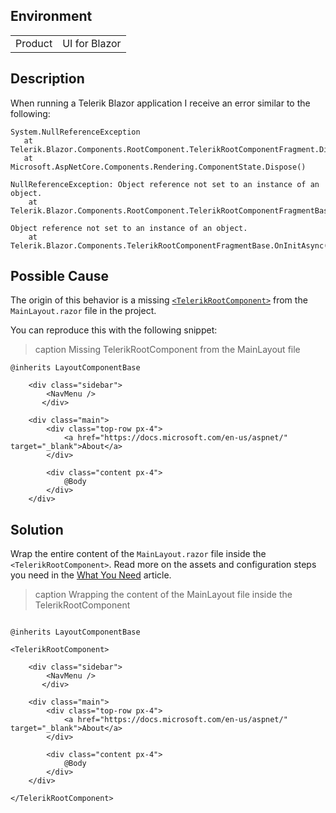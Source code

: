 
## Environment

<table>
<tbody>
<tr>
<td>Product</td>
<td>UI for Blazor</td>
</tr>
</tbody>
</table>

## Description

When running a Telerik Blazor application I receive an error similar to the following:

````C#.skip-repl
System.NullReferenceException
   at Telerik.Blazor.Components.RootComponent.TelerikRootComponentFragment.Dispose()
   at Microsoft.AspNetCore.Components.Rendering.ComponentState.Dispose()
````

````C#.skip-repl
NullReferenceException: Object reference not set to an instance of an object.
    at Telerik.Blazor.Components.RootComponent.TelerikRootComponentFragmentBase.Dispose()
````

````C#.skip-repl
Object reference not set to an instance of an object.
    at Telerik.Blazor.Components.TelerikRootComponentFragmentBase.OnInitAsync()
````

## Possible Cause

The origin of this behavior is a missing [`<TelerikRootComponent>`](slug:rootcomponent-overview) from the `MainLayout.razor` file in the project.

You can reproduce this with the following snippet:

>caption Missing TelerikRootComponent from the MainLayout file

````RAZOR
@inherits LayoutComponentBase

    <div class="sidebar">
        <NavMenu />
       </div>

    <div class="main">
        <div class="top-row px-4">
            <a href="https://docs.microsoft.com/en-us/aspnet/" target="_blank">About</a>
        </div>

        <div class="content px-4">
            @Body
        </div>
    </div>
````

## Solution

Wrap the entire content of the `MainLayout.razor` file inside the `<TelerikRootComponent>`. Read more on the assets and configuration steps you need in the [What You Need](slug:getting-started/what-you-need) article.

>caption Wrapping the content of the MainLayout file inside the TelerikRootComponent

````RAZOR

@inherits LayoutComponentBase

<TelerikRootComponent>

    <div class="sidebar">
        <NavMenu />
       </div>

    <div class="main">
        <div class="top-row px-4">
            <a href="https://docs.microsoft.com/en-us/aspnet/" target="_blank">About</a>
        </div>

        <div class="content px-4">
            @Body
        </div>
    </div>

</TelerikRootComponent>

````
